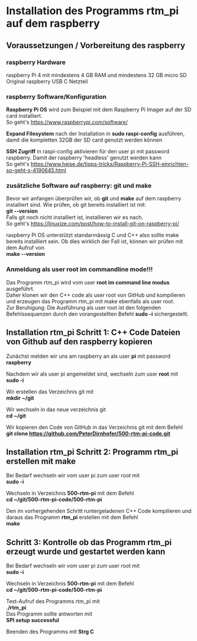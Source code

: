 # Installation des Programms rtm_pi auf dem raspberry
## Voraussetzungen / Vorbereitung des raspberry
### raspberry Hardware
raspberry Pi 4 mit mindestens 4 GB RAM und mindestens 32 GB micro SD   
Original raspberry USB C Netzteil        
### raspberry Software/Konfiguration
**Raspberry Pi OS** wird zum Beispiel mit dem Raspberry Pi Imager auf der SD card installiert.    
So geht's https://www.raspberrypi.com/software/  

**Expand Filesystem** nach der Installation in **sudo raspi-config** ausführen, damit die kompletten 32GB der SD card genutzt werden können      

**SSH Zugriff** in raspi-config aktivieren für den user pi mit password raspberry. Damit der raspberry 'headless' genutzt werden kann   
So geht's https://www.heise.de/tipps-tricks/Raspberry-Pi-SSH-einrichten-so-geht-s-4190645.html
### zusätzliche Software auf raspberry: git und make
Bevor wir anfangen überprüfen wir, ob **git** und **make** auf dem raspberry installiert sind. Wie prüfen, ob git bereits installiert ist mit:  
**git --version**   
Falls git noch nicht installiert ist, installieren wir es nach.      
So geht's  https://linuxize.com/post/how-to-install-git-on-raspberry-pi/

raspberry Pi OS unterstützt standarmässig C und C++ also sollte make bereits installiert sein. Ob dies wirklich der Fall ist, können wir prüfen mit dem Aufruf von          
**make --version**

### Anmeldung als user root im commandline mode!!!
Das Programm rtm_pi wird vom user **root im command line modus** ausgeführt.    
Daher klonen wir den C++ code als user root von GitHub und kompilieren und erzeugen das Programm rtm_pi mit make ebenfalls als user root.   
Zur Beruhigung: Die Ausführung als user root ist den folgenden Befehlssequenzen durch den vorangestellten Befehl **sudo -i** sichergestellt.

## Installation rtm_pi Schritt 1: C++ Code Dateien von Github auf den raspberry kopieren

Zunächst melden wir uns am raspberry an als user **pi** mit password **raspberry**      
   
Nachdem wir als user pi angemeldet sind, wechseln zum user **root** mit   
**sudo -i**

Wir erstellen das Verzeichnis git mit    
**mkdir ~/git**

Wir wechseln in das neue verzeichnis git       
**cd ~/git**

Wir kopieren den Code von GitHub in das Verzeichnis git mit dem Befehl   
**git clone https://github.com/PeterDirnhofer/500-rtm-pi-code.git**

## Installation rtm_pi Schritt 2: Programm rtm_pi erstellen mit make 
Bei Bedarf wechseln wir vom user pi zum user root mit    
**sudo -i**   

Wechseln in Verzeichnis **500-rtm-pi** mit dem Befehl   
**cd ~/git/500-rtm-pi-code/500-rtm-pi**

Den im vorhergehenden Schritt runtergeladenen C++ Code kompilieren und daraus das Programm **rtm_pi** erstellen mit dem Befehl   
**make**

## Schritt 3: Kontrolle ob das Programm rtm_pi erzeugt wurde und gestartet werden kann 
Bei Bedarf wechseln wir vom user pi zum user root mit    
**sudo -i**

Wechseln in Verzeichnis **500-rtm-pi** mit dem Befehl   
**cd ~/git/500-rtm-pi-code/500-rtm-pi**

Test-Aufruf des Programms rtm_pi mit   
**./rtm_pi**   
Das Programm sollte antworten mit        
**SPI setup successful**    

Beenden des Programms mit **Strg C**
